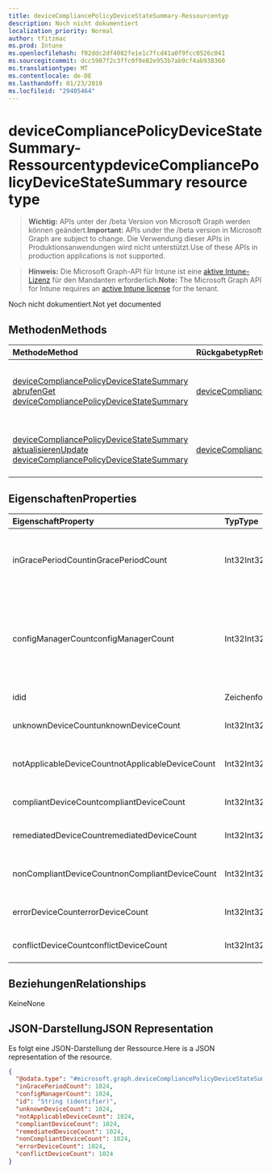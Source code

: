 ```yaml
---
title: deviceCompliancePolicyDeviceStateSummary-Ressourcentyp
description: Noch nicht dokumentiert
localization_priority: Normal
author: tfitzmac
ms.prod: Intune
ms.openlocfilehash: f02ddc2df4082fe1e1c7fcd41a0f9fcc0526c041
ms.sourcegitcommit: dcc5907f2c3ffc0f0e82e953b7ab9cf4ab938360
ms.translationtype: MT
ms.contentlocale: de-DE
ms.lasthandoff: 01/23/2019
ms.locfileid: "29405464"
---
```

# <a name="devicecompliancepolicydevicestatesummary-resource-type"></a><span data-ttu-id="721c6-103">deviceCompliancePolicyDeviceStateSummary-Ressourcentyp</span><span class="sxs-lookup"><span data-stu-id="721c6-103">deviceCompliancePolicyDeviceStateSummary resource type</span></span>

> <span data-ttu-id="721c6-104">**Wichtig:** APIs unter der /beta Version von Microsoft Graph werden können geändert.</span><span class="sxs-lookup"><span data-stu-id="721c6-104">**Important:** APIs under the /beta version in Microsoft Graph are subject to change.</span></span> <span data-ttu-id="721c6-105">Die Verwendung dieser APIs in Produktionsanwendungen wird nicht unterstützt.</span><span class="sxs-lookup"><span data-stu-id="721c6-105">Use of these APIs in production applications is not supported.</span></span>

> <span data-ttu-id="721c6-106">**Hinweis:** Die Microsoft Graph-API für Intune ist eine [aktive Intune-Lizenz](https://go.microsoft.com/fwlink/?linkid=839381) für den Mandanten erforderlich.</span><span class="sxs-lookup"><span data-stu-id="721c6-106">**Note:** The Microsoft Graph API for Intune requires an [active Intune license](https://go.microsoft.com/fwlink/?linkid=839381) for the tenant.</span></span>

<span data-ttu-id="721c6-107">Noch nicht dokumentiert.</span><span class="sxs-lookup"><span data-stu-id="721c6-107">Not yet documented</span></span>

## <a name="methods"></a><span data-ttu-id="721c6-108">Methoden</span><span class="sxs-lookup"><span data-stu-id="721c6-108">Methods</span></span>
|<span data-ttu-id="721c6-109">Methode</span><span class="sxs-lookup"><span data-stu-id="721c6-109">Method</span></span>|<span data-ttu-id="721c6-110">Rückgabetyp</span><span class="sxs-lookup"><span data-stu-id="721c6-110">Return Type</span></span>|<span data-ttu-id="721c6-111">Beschreibung</span><span class="sxs-lookup"><span data-stu-id="721c6-111">Description</span></span>|
|:---|:---|:---|
|[<span data-ttu-id="721c6-112">deviceCompliancePolicyDeviceStateSummary abrufen</span><span class="sxs-lookup"><span data-stu-id="721c6-112">Get deviceCompliancePolicyDeviceStateSummary</span></span>](../api/intune-deviceconfig-devicecompliancepolicydevicestatesummary-get.md)|[<span data-ttu-id="721c6-113">deviceCompliancePolicyDeviceStateSummary</span><span class="sxs-lookup"><span data-stu-id="721c6-113">deviceCompliancePolicyDeviceStateSummary</span></span>](../resources/intune-deviceconfig-devicecompliancepolicydevicestatesummary.md)|<span data-ttu-id="721c6-114">Lesen von Beziehungen und Eigenschaften des [deviceCompliancePolicyDeviceStateSummary](../resources/intune-deviceconfig-devicecompliancepolicydevicestatesummary.md)-Objekts.</span><span class="sxs-lookup"><span data-stu-id="721c6-114">Read properties and relationships of the [deviceCompliancePolicyDeviceStateSummary](../resources/intune-deviceconfig-devicecompliancepolicydevicestatesummary.md) object.</span></span>|
|[<span data-ttu-id="721c6-115">deviceCompliancePolicyDeviceStateSummary aktualisieren</span><span class="sxs-lookup"><span data-stu-id="721c6-115">Update deviceCompliancePolicyDeviceStateSummary</span></span>](../api/intune-deviceconfig-devicecompliancepolicydevicestatesummary-update.md)|[<span data-ttu-id="721c6-116">deviceCompliancePolicyDeviceStateSummary</span><span class="sxs-lookup"><span data-stu-id="721c6-116">deviceCompliancePolicyDeviceStateSummary</span></span>](../resources/intune-deviceconfig-devicecompliancepolicydevicestatesummary.md)|<span data-ttu-id="721c6-117">Aktualisieren der Eigenschaften eines [deviceCompliancePolicyDeviceStateSummary](../resources/intune-deviceconfig-devicecompliancepolicydevicestatesummary.md)-Objekts.</span><span class="sxs-lookup"><span data-stu-id="721c6-117">Update the properties of a [deviceCompliancePolicyDeviceStateSummary](../resources/intune-deviceconfig-devicecompliancepolicydevicestatesummary.md) object.</span></span>|

## <a name="properties"></a><span data-ttu-id="721c6-118">Eigenschaften</span><span class="sxs-lookup"><span data-stu-id="721c6-118">Properties</span></span>
|<span data-ttu-id="721c6-119">Eigenschaft</span><span class="sxs-lookup"><span data-stu-id="721c6-119">Property</span></span>|<span data-ttu-id="721c6-120">Typ</span><span class="sxs-lookup"><span data-stu-id="721c6-120">Type</span></span>|<span data-ttu-id="721c6-121">Beschreibung</span><span class="sxs-lookup"><span data-stu-id="721c6-121">Description</span></span>|
|:---|:---|:---|
|<span data-ttu-id="721c6-122">inGracePeriodCount</span><span class="sxs-lookup"><span data-stu-id="721c6-122">inGracePeriodCount</span></span>|<span data-ttu-id="721c6-123">Int32</span><span class="sxs-lookup"><span data-stu-id="721c6-123">Int32</span></span>|<span data-ttu-id="721c6-124">Anzahl von Geräten, die sich in der Toleranzperiode befinden</span><span class="sxs-lookup"><span data-stu-id="721c6-124">Number of devices that are in grace period</span></span>|
|<span data-ttu-id="721c6-125">configManagerCount</span><span class="sxs-lookup"><span data-stu-id="721c6-125">configManagerCount</span></span>|<span data-ttu-id="721c6-126">Int32</span><span class="sxs-lookup"><span data-stu-id="721c6-126">Int32</span></span>|<span data-ttu-id="721c6-127">Anzahl von Geräten, deren Konformität mit System Center Configuration Manager verwaltet wird</span><span class="sxs-lookup"><span data-stu-id="721c6-127">Number of devices that have compliance managed by System Center Configuration Manager</span></span>|
|<span data-ttu-id="721c6-128">id</span><span class="sxs-lookup"><span data-stu-id="721c6-128">id</span></span>|<span data-ttu-id="721c6-129">Zeichenfolge</span><span class="sxs-lookup"><span data-stu-id="721c6-129">String</span></span>|<span data-ttu-id="721c6-130">Schlüssel der Entität</span><span class="sxs-lookup"><span data-stu-id="721c6-130">Key of the entity.</span></span>|
|<span data-ttu-id="721c6-131">unknownDeviceCount</span><span class="sxs-lookup"><span data-stu-id="721c6-131">unknownDeviceCount</span></span>|<span data-ttu-id="721c6-132">Int32</span><span class="sxs-lookup"><span data-stu-id="721c6-132">Int32</span></span>|<span data-ttu-id="721c6-133">Anzahl von unbekannten Geräten</span><span class="sxs-lookup"><span data-stu-id="721c6-133">Number of unknown devices</span></span>|
|<span data-ttu-id="721c6-134">notApplicableDeviceCount</span><span class="sxs-lookup"><span data-stu-id="721c6-134">notApplicableDeviceCount</span></span>|<span data-ttu-id="721c6-135">Int32</span><span class="sxs-lookup"><span data-stu-id="721c6-135">Int32</span></span>|<span data-ttu-id="721c6-136">Anzahl der ausgenommenen Geräte</span><span class="sxs-lookup"><span data-stu-id="721c6-136">Number of not applicable devices</span></span>|
|<span data-ttu-id="721c6-137">compliantDeviceCount</span><span class="sxs-lookup"><span data-stu-id="721c6-137">compliantDeviceCount</span></span>|<span data-ttu-id="721c6-138">Int32</span><span class="sxs-lookup"><span data-stu-id="721c6-138">Int32</span></span>|<span data-ttu-id="721c6-139">Anzahl von konformen Geräten</span><span class="sxs-lookup"><span data-stu-id="721c6-139">Number of compliant devices</span></span>|
|<span data-ttu-id="721c6-140">remediatedDeviceCount</span><span class="sxs-lookup"><span data-stu-id="721c6-140">remediatedDeviceCount</span></span>|<span data-ttu-id="721c6-141">Int32</span><span class="sxs-lookup"><span data-stu-id="721c6-141">Int32</span></span>|<span data-ttu-id="721c6-142">Anzahl von korrigierten Geräten</span><span class="sxs-lookup"><span data-stu-id="721c6-142">Number of remediated devices</span></span>|
|<span data-ttu-id="721c6-143">nonCompliantDeviceCount</span><span class="sxs-lookup"><span data-stu-id="721c6-143">nonCompliantDeviceCount</span></span>|<span data-ttu-id="721c6-144">Int32</span><span class="sxs-lookup"><span data-stu-id="721c6-144">Int32</span></span>|<span data-ttu-id="721c6-145">Anzahl von nicht konformen Geräten</span><span class="sxs-lookup"><span data-stu-id="721c6-145">Number of NonCompliant devices</span></span>|
|<span data-ttu-id="721c6-146">errorDeviceCount</span><span class="sxs-lookup"><span data-stu-id="721c6-146">errorDeviceCount</span></span>|<span data-ttu-id="721c6-147">Int32</span><span class="sxs-lookup"><span data-stu-id="721c6-147">Int32</span></span>|<span data-ttu-id="721c6-148">Anzahl von Geräten mit Fehlern</span><span class="sxs-lookup"><span data-stu-id="721c6-148">Number of error devices</span></span>|
|<span data-ttu-id="721c6-149">conflictDeviceCount</span><span class="sxs-lookup"><span data-stu-id="721c6-149">conflictDeviceCount</span></span>|<span data-ttu-id="721c6-150">Int32</span><span class="sxs-lookup"><span data-stu-id="721c6-150">Int32</span></span>|<span data-ttu-id="721c6-151">Anzahl der Geräte mit Konflikten</span><span class="sxs-lookup"><span data-stu-id="721c6-151">Number of conflict devices</span></span>|

## <a name="relationships"></a><span data-ttu-id="721c6-152">Beziehungen</span><span class="sxs-lookup"><span data-stu-id="721c6-152">Relationships</span></span>
<span data-ttu-id="721c6-153">Keine</span><span class="sxs-lookup"><span data-stu-id="721c6-153">None</span></span>

## <a name="json-representation"></a><span data-ttu-id="721c6-154">JSON-Darstellung</span><span class="sxs-lookup"><span data-stu-id="721c6-154">JSON Representation</span></span>
<span data-ttu-id="721c6-155">Es folgt eine JSON-Darstellung der Ressource.</span><span class="sxs-lookup"><span data-stu-id="721c6-155">Here is a JSON representation of the resource.</span></span>
<!-- {
  "blockType": "resource",
  "keyProperty": "id",
  "@odata.type": "microsoft.graph.deviceCompliancePolicyDeviceStateSummary"
}
-->
``` json
{
  "@odata.type": "#microsoft.graph.deviceCompliancePolicyDeviceStateSummary",
  "inGracePeriodCount": 1024,
  "configManagerCount": 1024,
  "id": "String (identifier)",
  "unknownDeviceCount": 1024,
  "notApplicableDeviceCount": 1024,
  "compliantDeviceCount": 1024,
  "remediatedDeviceCount": 1024,
  "nonCompliantDeviceCount": 1024,
  "errorDeviceCount": 1024,
  "conflictDeviceCount": 1024
}
```




